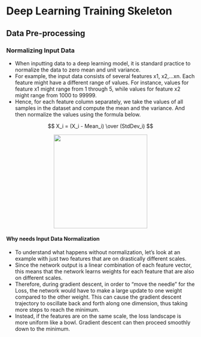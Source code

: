 # Deep Learning Training Skeleton
## Data Pre-processing
### Normalizing Input Data
- When inputting data to a deep learning model, it is standard practice to normalize the data to zero mean and unit variance. 
- For example, the input data consists of several features x1, x2,…xn. Each feature might have a different range of values. For instance, values for feature x1 might range from 1 through 5, while values for feature x2 might range from 1000 to 99999.
- Hence, for each feature column separately, we take the values of all samples in the dataset and compute the mean and the variance. And then normalize the values using the formula below.

$$ X_i = (X_i - Mean_i) \over (StdDev_i) $$

<p align="center"><img width="250" src="https://user-images.githubusercontent.com/64508435/226076715-f5974ac9-a1dd-4736-b234-c44bdcc4be3a.png"></p>

#### Why needs Input Data Normalization
- To understand what happens without normalization, let’s look at an example with just two features that are on drastically different scales. 
- Since the network output is a linear combination of each feature vector, this means that the network learns weights for each feature that are also on different scales.
- Therefore, during gradient descent, in order to “move the needle” for the Loss, the network would have to make a large update to one weight compared to the other weight. This can cause the gradient descent trajectory to oscillate back and forth along one dimension, thus taking more steps to reach the minimum.
- Instead, if the features are on the same scale, the loss landscape is more uniform like a bowl. Gradient descent can then proceed smoothly down to the minimum.

